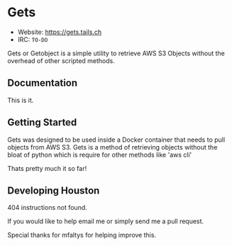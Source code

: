Gets
====

- Website: https://gets.tails.ch
- IRC: `TO-DO`

Gets or Getobject is a simple utility to retrieve AWS S3 Objects without the overhead of other scripted methods.

Documentation
-------------

This is it.

Getting Started
---------------

Gets was designed to be used inside a Docker container that needs to pull objects from AWS S3. Gets is a method of retrieving objects without the bloat of python which is require for other methods like 'aws cli'

Thats pretty much it so far!

Developing Houston
------------------

404 instructions not found.  

If you would like to help email me or simply send me a pull request.  


Special thanks for mfaltys for helping improve this.
